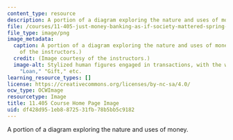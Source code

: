 ```yaml
---
content_type: resource
description: A portion of a diagram exploring the nature and uses of money.
file: /courses/11-405-just-money-banking-as-if-society-mattered-spring-2021/df428d951eb8872531fb78b5bb5c9182_11-405s21.png
file_type: image/png
image_metadata:
  caption: A portion of a diagram exploring the nature and uses of money. (Image courtesy
    of the instructors.)
  credit: (Image courtesy of the instructors.)
  image-alt: Stylized human figures engaged in transactions, with the words "Buy,"
    "Loan," "Gift," etc.
learning_resource_types: []
license: https://creativecommons.org/licenses/by-nc-sa/4.0/
ocw_type: OCWImage
resourcetype: Image
title: 11.405 Course Home Page Image
uid: df428d95-1eb8-8725-31fb-78b5bb5c9182
---
```

A portion of a diagram exploring the nature and uses of money.